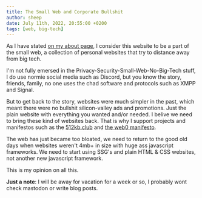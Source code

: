 ```yaml
---
title: The Small Web and Corporate Bullshit
author: sheep 
date: July 11th, 2022, 20:55:00 +0200 
tags: [web, big-tech] 
---
```


As I have stated [on my about page](https://sheepdev.xyz/about), I consider this website to be a part of the small web, a collection of personal websites that try to distance away from big tech.

I'm not fully emersed in the Privacy-Security-Small-Web-No-Big-Tech stuff, I do use normie social media such as Discord, but you know the story, friends, family, no one uses the chad software and protocols such as XMPP and Signal.

But to get back to the story, websites were much simpler in the past, which meant there were no bullshit silicon-valley ads and promotions. Just the plain website with everything you wanted and/or needed. I belive we need to bring these kind of websites back. That is why I support projects and manifestos such as the [512kb.club](https://512kb.club) and [the web0 manifesto](https://web0.small-web.org/).

The web has just became too bloated, we need to return to the good old days when websites weren't 4mb+ in size with huge ass javascript frameworks. We need to start using SSG's and plain HTML & CSS websites, not another new javascript framework.

This is my opinion on all this.

**Just a note**:
I will be away for vacation for a week or so, I probably wont check mastodon or write blog posts.
